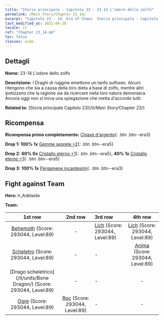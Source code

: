 ```yaml
---
title: "Storia principale - Capitolo 23 - 23-14 L'odore dello zolfo"
permalink: /Main Story/Chapter 23_14/
excerpt: "Capitolo 23 - 14. Era of Chaos  Storia principale - Capitolo 23_14. 23-14 L'odore dello zolfo"
last_modified_at: 2021-04-28
locale: it
ref: "Chapter 23_14.md"
toc: false
classes: wide
---
```


## Dettagli

 **Nome:** 23-14 L'odore dello zolfo

 **Descrizione:** I Draghi di ruggine emettono un tanfo sulfureo. Alcuni ritengono che sia a causa della loro dieta a base di zolfo, mentre altri ipotizzano che la ragione sia da ricercare nella loro natura demoniaca. Ancora oggi non si trova una spiegazione che metta d'accordo tutti.

 **Related to:** [Storia principale Capitolo 23](/it/Main Story/Chapter 23/)

## Ricompensa

 **Ricompensa primo completamento:** [Chiave d'argento](/ItemsIT/con_693/){: .btn .btn--era3}

 **Drop 1:** **100% 1x** [Gemme segrete +2](/ItemsIT/mat_79/){: .btn .btn--era5}

 **Drop 2:** **60% 0x** [Cristallo eterno +1](/ItemsIT/mat_73/){: .btn .btn--era5}, **40% 1x** [Cristallo eterno +1](/ItemsIT/mat_73/){: .btn .btn--era5}

 **Drop 3:** **100% 1x** [Pergamene incantesimi](/ItemsIT/con_694/){: .btn .btn--era3}


## Fight against Team
 **Hero:** h_Adelaide

 **Team:**


  | 1st row | 2nd row | 3rd row | 4th row |
  |:----:|:----:|:----|:----:|
  | [Behemoth](/it/units/Behemoth/) (Score: 293044, Level:89)  | - | [Lich](/it/units/Lich/) (Score: 293044, Level:89)  | [Lich](/it/units/Lich/) (Score: 293044, Level:89)  |
  | [Scheletro](/it/units/Skeleton/) (Score: 293044, Level:89)  | - | - | [Anima](/it/units/Wight/) (Score: 293044, Level:89)  |
  | [Drago scheletrico](/it/units/Bone Dragon/) (Score: 293044, Level:89)  | - | - | - |
  | [Ogre](/it/units/Ogre/) (Score: 293044, Level:89)  | [Roc](/it/units/Roc/) (Score: 293044, Level:89)  | - | - |


